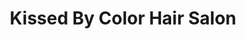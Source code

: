---
title: "Kissed By Color Hair Salon"
url: /redmond/kissed-by-color-hair-salon/
shop: hairdresser
---